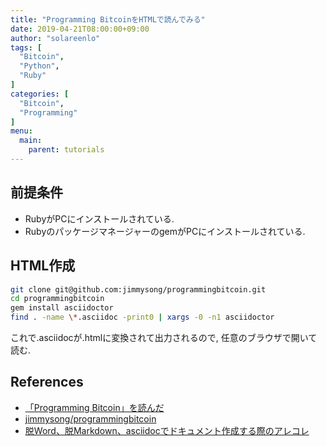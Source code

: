 ```yaml
---
title: "Programming BitcoinをHTMLで読んでみる"
date: 2019-04-21T08:00:00+09:00
author: "solareenlo"
tags: [
  "Bitcoin",
  "Python",
  "Ruby"
]
categories: [
  "Bitcoin",
  "Programming"
]
menu:
  main:
    parent: tutorials
---
```


## 前提条件
- RubyがPCにインストールされている.
- RubyのパッケージマネージャーのgemがPCにインストールされている.

## HTML作成
```bash
git clone git@github.com:jimmysong/programmingbitcoin.git
cd programmingbitcoin
gem install asciidoctor
find . -name \*.asciidoc -print0 | xargs -0 -n1 asciidoctor
```
これで.asciidocが.htmlに変換されて出力されるので, 任意のブラウザで開いて読む.

## References
- [「Programming Bitcoin」を読んだ](https://kiririmode.hatenablog.jp/entry/20190120/1547938372)
- [jimmysong/programmingbitcoin](https://github.com/jimmysong/programmingbitcoin)
- [脱Word、脱Markdown、asciidocでドキュメント作成する際のアレコレ](https://qiita.com/tamikura@github/items/5d3f62dae55617ee42bb)

